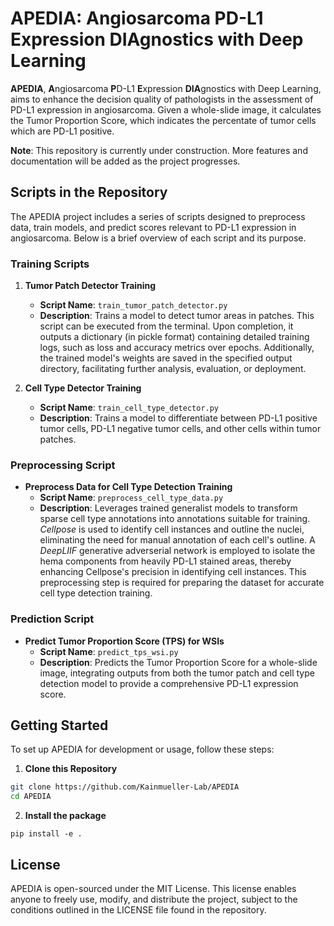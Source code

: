 # **APEDIA**: **A**ngiosarcoma **P**D-L1 **E**xpression **DIA**gnostics with Deep Learning

**APEDIA**, **A**ngiosarcoma **P**D-L1 **E**xpression **DIA**gnostics with Deep Learning, aims to enhance the decision quality of pathologists in the assessment of PD-L1 expression in angiosarcoma. Given a whole-slide image, it calculates the Tumor Proportion Score, which indicates the percentate of tumor cells which are PD-L1 positive.

**Note**: This repository is currently under construction. More features and documentation will be added as the project progresses.

## Scripts in the Repository

The APEDIA project includes a series of scripts designed to preprocess data, train models, and predict scores relevant to PD-L1 expression in angiosarcoma. Below is a brief overview of each script and its purpose.

### Training Scripts

1. **Tumor Patch Detector Training**
   - **Script Name**: `train_tumor_patch_detector.py`
   - **Description**: Trains a model to detect tumor areas in patches. This script can be executed from the terminal. Upon completion, it outputs a dictionary (in pickle format) containing detailed training logs, such as loss and accuracy metrics over epochs. Additionally, the trained model's weights are saved in the specified output directory, facilitating further analysis, evaluation, or deployment.

2. **Cell Type Detector Training**
   - **Script Name**: `train_cell_type_detector.py`
   - **Description**: Trains a model to differentiate between PD-L1 positive tumor cells, PD-L1 negative tumor cells, and other cells within tumor patches.

### Preprocessing Script

- **Preprocess Data for Cell Type Detection Training**
  - **Script Name**: `preprocess_cell_type_data.py`
  - **Description**: Leverages trained generalist models to transform sparse cell type annotations into annotations suitable for training. *Cellpose* is used to identify cell instances and outline the nuclei, eliminating the need for manual annotation of each cell's outline. A *DeepLIIF* generative adverserial network is employed to isolate the hema components from heavily PD-L1 stained areas, thereby enhancing Cellpose's precision in identifying cell instances. This preprocessing step is required for preparing the dataset for accurate cell type detection training.

### Prediction Script

- **Predict Tumor Proportion Score (TPS) for WSIs**
  - **Script Name**: `predict_tps_wsi.py`
  - **Description**: Predicts the Tumor Proportion Score for a whole-slide image, integrating outputs from both the tumor patch and cell type detection model to provide a comprehensive PD-L1 expression score. 

## Getting Started

To set up APEDIA for development or usage, follow these steps:

1. **Clone this Repository**

```sh
git clone https://github.com/Kainmueller-Lab/APEDIA
cd APEDIA
```

2. **Install the package**

```
pip install -e .
```

## License

APEDIA is open-sourced under the MIT License. This license enables anyone to freely use, modify, and distribute the project, subject to the conditions outlined in the LICENSE file found in the repository.
